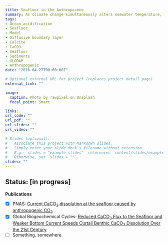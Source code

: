 ```yaml
---
title: Seafloor in the Anthropocene
summary: As climate change simultaneously alters seawater temperature, chemical composition, sea currents and the delivery of solid particles sinking from the surface, what might the seafloor of tomorrow look like?
tags:
- Ocean acidification
- Seafloor
- Model
- Diffusive boundary layer
- Calcite
- CaCO3
- Seafloor
- Sediments
- GLODAP
- Anthropogenic
date: "2016-04-27T00:00:00Z"

# Optional external URL for project (replaces project detail page).
external_link: ""

image:
  caption: Photo by rawpixel on Unsplash
  focal_point: Smart

links:
url_code: ""
url_pdf: ""
url_slides: ""
url_video: ""

# Slides (optional).
#   Associate this project with Markdown slides.
#   Simply enter your slide deck's filename without extension.
#   E.g. `slides = "example-slides"` references `content/slides/example-slides.md`.
#   Otherwise, set `slides = ""`.
slides: ""
---
```


## Status: [**in progress**]

**Publications**
- [x] PNAS: [Current CaCO<sub>3</sub> dissolution at the seafloor caused by anthropogenic CO<sub>2</sub>](https://osulpis.xyz/publication/journal-article/pnas2018/)
- [x] Global Biogeochemical Cycles: [Reduced CaCO<sub>3</sub> Flux to the Seafloor and Weaker Bottom Current Speeds Curtail Benthic CaCO<sub>3</sub> Dissolution Over the 21st Century](https://osulpis.xyz/publication/journal-article/gbc2019/)
- [ ] Something, somewhere.
